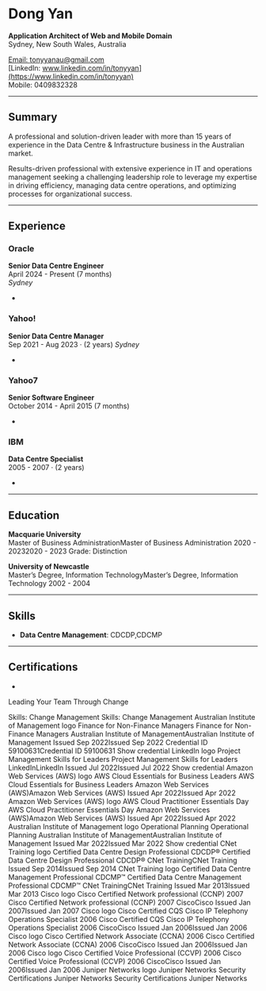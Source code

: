 # Dong Yan

**Application Architect of Web and Mobile Domain**  
Sydney, New South Wales, Australia

[Email: tonyyanau@gmail.com](mailto:tonyyanau@gmail.com)  
[LinkedIn: www.linkedin.com/in/tonyyan](https://www.linkedin.com/in/tonyyan)  
Mobile: 0409832328

---

## Summary

A professional and solution-driven leader with more than 15 years of experience in the Data Centre & Infrastructure business in the Australian market.

Results-driven professional with extensive experience in IT and operations management seeking a challenging leadership role to leverage my expertise in driving efficiency, managing data centre operations, and optimizing processes for organizational success.

---

## Experience

### **Oracle**

**Senior Data Centre Engineer**  
April 2024 - Present (7 months)  
_Sydney_

- 
### **Yahoo!**

**Senior Data Centre Manager**  
Sep 2021 - Aug 2023 · (2 years) 
_Sydney_

- 



### **Yahoo7**

**Senior Software Engineer**  
October 2014 - April 2015 (7 months)

- 

### **IBM**

**Data Centre Specialist**  
2005 - 2007 · (2 years)

- 

---

## Education

**Macquarie University**  
Master of Business AdministrationMaster of Business Administration
2020 - 20232020 - 2023
Grade: Distinction 

**University of Newcastle**  
Master’s Degree, Information TechnologyMaster’s Degree, Information Technology
2002 - 2004

---

## Skills

- **Data Centre Management**: CDCDP,CDCMP

---

## Certifications

- 
Leading Your Team Through Change


Skills: Change Management
Skills: Change Management
Australian Institute of Management logo
Finance for Non-Finance Managers
Finance for Non-Finance Managers
Australian Institute of ManagementAustralian Institute of Management
Issued Sep 2022Issued Sep 2022
Credential ID 59100631Credential ID 59100631
Show credential
LinkedIn logo
Project Management Skills for Leaders
Project Management Skills for Leaders
LinkedInLinkedIn
Issued Jul 2022Issued Jul 2022
Show credential
Amazon Web Services (AWS) logo
AWS Cloud Essentials for Business Leaders 
AWS Cloud Essentials for Business Leaders 
Amazon Web Services (AWS)Amazon Web Services (AWS)
Issued Apr 2022Issued Apr 2022
Amazon Web Services (AWS) logo
AWS Cloud Practitioner Essentials Day
AWS Cloud Practitioner Essentials Day
Amazon Web Services (AWS)Amazon Web Services (AWS)
Issued Apr 2022Issued Apr 2022
Australian Institute of Management logo
Operational Planning
Operational Planning
Australian Institute of ManagementAustralian Institute of Management
Issued Mar 2022Issued Mar 2022
Show credential
CNet Training logo
Certified Data Centre Design Professional CDCDP®
Certified Data Centre Design Professional CDCDP®
CNet TrainingCNet Training
Issued Sep 2014Issued Sep 2014
CNet Training logo
Certified Data Centre Management Professional CDCMP™
Certified Data Centre Management Professional CDCMP™
CNet TrainingCNet Training
Issued Mar 2013Issued Mar 2013
Cisco logo
Cisco Certified Network professional (CCNP) 2007
Cisco Certified Network professional (CCNP) 2007
CiscoCisco
Issued Jan 2007Issued Jan 2007
Cisco logo
Cisco Certified CQS Cisco IP Telephony Operations Specialist 2006
Cisco Certified CQS Cisco IP Telephony Operations Specialist 2006
CiscoCisco
Issued Jan 2006Issued Jan 2006
Cisco logo
Cisco Certified Network Associate (CCNA) 2006
Cisco Certified Network Associate (CCNA) 2006
CiscoCisco
Issued Jan 2006Issued Jan 2006
Cisco logo
Cisco Certified Voice Professional (CCVP) 2006
Cisco Certified Voice Professional (CCVP) 2006
CiscoCisco
Issued Jan 2006Issued Jan 2006
Juniper Networks logo
Juniper Networks Security Certifications
Juniper Networks Security Certifications
Juniper Networks
